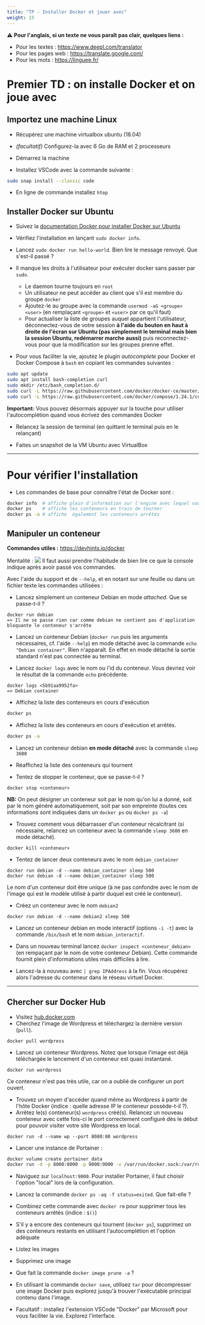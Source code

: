 ```yaml
---
title: "TP - Installer Docker et jouer avec"
weight: 15
---
```


⚠️ **Pour l'anglais, si un texte ne vous paraît pas clair, quelques liens :**

- Pour les textes : https://www.deepl.com/translator
- Pour les pages web : https://translate.google.com/
- Pour les mots : https://linguee.fr/

# Premier TD : on installe Docker et on joue avec

## Importez une machine Linux

- Récupérez une machine virtualbox ubuntu (18.04)

- _(facultatif)_ Configurez-la avec 6 Go de RAM et 2 processeurs
- Démarrez la machine

<!-- - Faites les mises à jour via le Terminal (`apt update` et `apt upgrade`) -->

- Installez VSCode avec la commande suivante :

```bash
sudo snap install --classic code
```

- En ligne de commande installez `htop`

## Installer Docker sur Ubuntu

- Suivez la [documentation Docker pour installer Docker sur Ubuntu](https://docs.docker.com/engine/install/ubuntu/)

- Vérifiez l'installation en lançant `sudo docker info`.

- Lancez `sudo docker run hello-world`. Bien lire le message renvoyé. Que s'est-il passé ?

- Il manque les droits à l'utilisateur pour exécuter docker sans passer par `sudo`.

  - Le daemon tourne toujours en `root`
  - Un utilisateur ne peut accéder au client que s'il est membre du groupe `docker`
  - Ajoutez-le au groupe avec la commande `usermod -aG <groupe> <user>` (en remplaçant `<groupe>` et `<user>` par ce qu'il faut)
  - Pour actualiser la liste de groupes auquel appartient l'utilisateur, déconnectez-vous de votre session **à l'aide du bouton en haut à droite de l'écran sur Ubuntu (pas simplement le terminal mais bien la session Ubuntu, redémarrer marche aussi)** puis reconnectez-vous pour que la modification sur les groupes prenne effet.

- Pour vous faciliter la vie, ajoutez le plugin _autocomplete_ pour Docker et Docker Compose à `bash` en copiant les commandes suivantes :

```bash
sudo apt update
sudo apt install bash-completion curl
sudo mkdir /etc/bash_completion.d/
sudo curl -L https://raw.githubusercontent.com/docker/docker-ce/master/components/cli/contrib/completion/bash/docker -o /etc/bash_completion.d/docker.sh
sudo curl -L https://raw.githubusercontent.com/docker/compose/1.24.1/contrib/completion/bash/docker-compose -o /etc/bash_completion.d/docker-compose
```

**Important:** Vous pouvez désormais appuyer sur la touche <TAB> pour utiliser l'autocomplétion quand vous écrivez des commandes Docker

- Relancez la session de terminal (en quittant le terminal puis en le relançant)

- Faites un snapshot de la VM Ubuntu avec VirtualBox

---

# Pour vérifier l'installation

- Les commandes de base pour connaître l'état de Docker sont :

```bash
docker info  # affiche plein d'information sur l'engine avec lequel vous êtes en contact
docker ps    # affiche les conteneurs en train de tourner
docker ps -a # affiche  également les conteneurs arrêtés
```

## Manipuler un conteneur

**Commandes utiles :** https://devhints.io/docker

Mentalité :
![](../../images/changingThings.jpg)
Il faut aussi prendre l'habitude de bien lire ce que la console indique après avoir passé vos commandes.

Avec l'aide du support et de `--help`, et en notant sur une feuille ou dans un fichier texte les commandes utilisées :

- Lancez simplement un conteneur Debian en mode _attached_. Que se passe-t-il ?

```
docker run debian
=> Il ne se passe rien car comme debian ne contient pas d'application bloquante le conteneur s'arrête
```

- Lancez un conteneur Debian (`docker run` puis les arguments nécessaires, cf. l'aide `--help`) en mode détaché avec la commande `echo "Debian container"`. Rien n'apparaît. En effet en mode détaché la sortie standard n'est pas connectée au terminal.

- Lancez `docker logs` avec le nom ou l'id du conteneur. Vous devriez voir le résultat de la commande `echo` précédente.

```
docker logs <5b91aa9952fa>
=> Debian container
```

<!-- - Réessayez en affichant le résultat cette fois-ci avec le mode *attached* -->

- Affichez la liste des conteneurs en cours d'exécution

```bash
docker ps
```

- Affichez la liste des conteneurs en cours d'exécution et arrêtés.

```bash
docker ps -a
```

- Lancez un conteneur debian **en mode détaché** avec la commande `sleep 3600`

- Réaffichez la liste des conteneurs qui tournent

- Tentez de stopper le conteneur, que se passe-t-il ?

```
docker stop <conteneur>
```

**NB:** On peut désigner un conteneur soit par le nom qu'on lui a donné, soit par le nom généré automatiquement, soit par son empreinte (toutes ces informations sont indiquées dans un `docker ps` ou `docker ps -a`)

- Trouvez comment vous débarrasser d'un conteneur récalcitrant (si nécessaire, relancez un conteneur avec la commande `sleep 3600` en mode détaché).

```
docker kill <conteneur>
```

- Tentez de lancer deux conteneurs avec le nom `debian_container`

```
docker run debian -d --name debian_container sleep 500
docker run debian -d --name debian_container sleep 500
```

Le nom d'un conteneur doit être unique (à ne pas confondre avec le nom de l'image qui est le modèle utilisé à partir duquel est créé le conteneur).

- Créez un conteneur avec le nom `debian2`

```
docker run debian -d --name debian2 sleep 500
```

- Lancez un conteneur debian en mode interactif (options `-i -t`) avec la commande `/bin/bash` et le nom `debian_interactif`.
<!-- - Lancez Kitematic pour observer son interface (facultatif) -->
- Dans un nouveau terminal lancez `docker inspect <conteneur_debian>` (en rempaçant par le nom de votre conteneur Debian). Cette commande fournit plein d'informations utiles mais difficiles à lire.

- Lancez-la à nouveau avec `| grep IPAddress` à la fin. Vous récupérez alors l'adresse du conteneur dans le réseau virtuel Docker.

---

## Chercher sur Docker Hub

- Visitez [hub.docker.com](https://hub.docker.com)
- Cherchez l'image de Wordpress et téléchargez la dernière version (`pull`).

```
docker pull wordpress
```

- Lancez un conteneur Wordpress. Notez que lorsque l'image est déjà téléchargée le lancement d'un conteneur est quasi instantané.

```
docker run wordpress
```

Ce conteneur n'est pas très utile, car on a oublié de configurer un port ouvert.

- Trouvez un moyen d'accéder quand même au Wordpress à partir de l'hôte Docker (indice : quelle adresse IP le conteneur possède-t-il ?).
  <!-- - *(facultatif)* Pour ouvrir le port a posteriori sur un conteneur existant, utilisez `docker commit` comme indiqué [sur ce post StackOverflow](https://stackoverflow.com/questions/19335444/how-do-i-assign-a-port-mapping-to-an-existing-docker-container/26622041#26622041). -->
- Arrêtez le(s) conteneur(s) `wordpress` créé(s). Relancez un nouveau conteneur avec cette fois-ci le port correctement configuré dès le début pour pouvoir visiter votre site Wordpress en local.

```
docker run -d --name wp --port 8080:80 wordpress
```

<!-- ### MYSQL et les variables d'environnement

Depuis Ubuntu:

- Cherchez le conteneur `mysql` version 5.7.
- Lancez-le.
- Utilisez une variable d'environnement pour préciser que le mot de passe doit être vide (trouver la documentation).
- Mappez mysql sur le port 6666 (`-p`).
- Installez `mariadb` sur Ubuntu et connectez vous à votre conteneur en ligne de commande.
  - regardez les logs du conteneur avec `docker logs` ou inspectez le conteneur avec `docker inspect` (idéalement avec `grep`) pour trouver l'hôte à contacter
  - utilisez `--help` sur la commande mysql pour choisir le port et l'hôte -->

- Lancer une instance de Portainer :

```bash
docker volume create portainer_data
docker run -d -p 8000:8000 -p 9000:9000 -v /var/run/docker.sock:/var/run/docker.sock -v portainer_data:/data portainer/portainer
```

- Naviguez sur `localhost:9000`. Pour installer Portainer, il faut choisir l'option "local" lors de la configuration.

- Lancez la commande `docker ps -aq -f status=exited`. Que fait-elle ?
- Combinez cette commande avec `docker rm` pour supprimer tous les conteneurs arrêtés (indice : `$()`)
- S'il y a encore des conteneurs qui tournent (`docker ps`), supprimez un des conteneurs restants en utilisant l'autocomplétion et l'option adéquate

- Listez les images
- Supprimez une image
- Que fait la commande `docker image prune -a` ?

- En utilisant la commande `docker save`, utilisez `tar` pour décompresser une image Docker puis explorez jusqu'à trouver l'exécutable principal contenu dans l'image.

- Facultatif : installez l'extension VSCode "Docker" par Microsoft pour vous faciliter la vie. Explorez l'interface.
